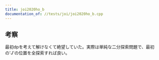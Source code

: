 ```yaml
---
title: joi2020ho_b
documentation_of: //tests/joi/joi2020ho_b.cpp
---
```

## 考察
最初dpを考えて解けなくて絶望していた。実際は単純な二分探索問題で、最初の'J'の位置を全探索すれば良い。